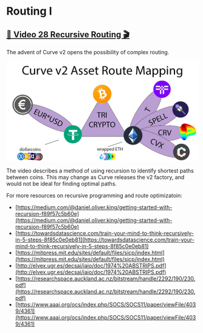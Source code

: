 # Routing I

## [🎥 Video 28 Recursive Routing 🎬](https://youtu.be/ZsGaHlXNNpA)

The advent of Curve v2 opens the possibility of complex routing.

![Curve v2 Routing Map Jan 2022](Curve-v2-asset-route-mapping.jpg)

The video describes a method of using recursion to identify shortest paths between coins.  This may change as Curve releases the v2 factory, and would not be ideal for finding optimal paths.

For more resources on recursive programming and route optimizatoin:

 * [https://medium.com/@daniel.oliver.king/getting-started-with-recursion-f89f57c5b60e](https://medium.com/@daniel.oliver.king/getting-started-with-recursion-f89f57c5b60e)
 * [https://towardsdatascience.com/train-your-mind-to-think-recursively-in-5-steps-8f85c0e0eb81](https://towardsdatascience.com/train-your-mind-to-think-recursively-in-5-steps-8f85c0e0eb81)
 * [https://mitpress.mit.edu/sites/default/files/sicp/index.html](https://mitpress.mit.edu/sites/default/files/sicp/index.html)
 * [http://elvex.ugr.es/decsai/iaio/doc/1974%20ABSTRIPS.pdf](http://elvex.ugr.es/decsai/iaio/doc/1974%20ABSTRIPS.pdf)
 * [https://researchspace.auckland.ac.nz/bitstream/handle/2292/190/230.pdf](https://researchspace.auckland.ac.nz/bitstream/handle/2292/190/230.pdf)
 * [https://www.aaai.org/ocs/index.php/SOCS/SOCS11/paper/viewFile/4039/4361](https://www.aaai.org/ocs/index.php/SOCS/SOCS11/paper/viewFile/4039/4361)

